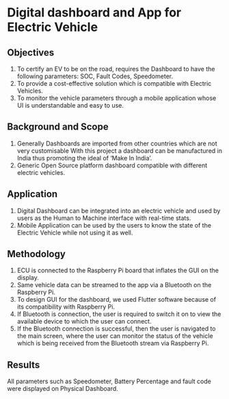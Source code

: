 # Digital dashboard and App for Electric Vehicle

## Objectives
1. To certify an EV to be on the road, requires the Dashboard to have the following parameters: SOC, Fault Codes, Speedometer.
2. To provide a cost-effective solution which is compatible with Electric Vehicles.
3. To monitor the vehicle parameters through a mobile application whose UI is understandable and easy to use.

## Background and Scope
1. Generally Dashboards are imported from other countries which are not very customisable With this project a dashboard can be manufactured in India thus promoting the ideal of ‘Make In India’.
2. Generic Open Source platform dashboard compatible with different electric vehicles.

## Application
1. Digital Dashboard can be integrated into an electric vehicle and used by users as the Human to Machine interface with real-time stats.
2. Mobile Application can be used by the users to know the state of the Electric Vehicle while not using it as well.

## Methodology
1. ECU is connected to the Raspberry Pi board that inflates the GUI on the display.
2. Same vehicle data can be streamed to the app via a Bluetooth on the Raspberry Pi.
3. To design GUI for the dashboard, we used Flutter software because of its compatibility with Raspberry Pi.
4. If Bluetooth is connection, the user is required to switch it on to view the available device to which the user can connect.
5. If the Bluetooth connection is successful, then the user is navigated to the main screen, where the user can monitor the status of the vehicle which is being received from the Bluetooth stream via Raspberry Pi.

## Results
All parameters such as Speedometer, Battery Percentage and fault code were displayed on Physical Dashboard.
